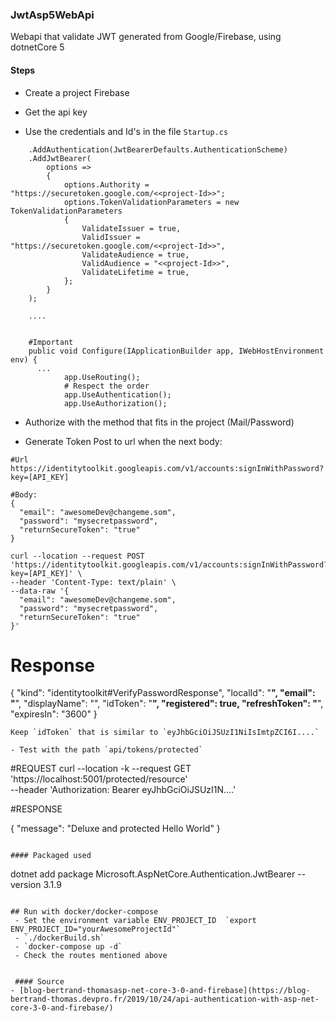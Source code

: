 ### JwtAsp5WebApi

Webapi that validate JWT generated from Google/Firebase, using dotnetCore 5

#### Steps

- Create a project Firebase

- Get the api key

- Use the credentials and Id's in the file `Startup.cs`

```
    .AddAuthentication(JwtBearerDefaults.AuthenticationScheme)
    .AddJwtBearer(
        options =>
        {
            options.Authority = "https://securetoken.google.com/<<project-Id>>";
            options.TokenValidationParameters = new TokenValidationParameters
            {
                ValidateIssuer = true,
                ValidIssuer = "https://securetoken.google.com/<<project-Id>>",
                ValidateAudience = true,
                ValidAudience = "<<project-Id>>",
                ValidateLifetime = true,
            };
        }
    );
    
    ....


    #Important
    public void Configure(IApplicationBuilder app, IWebHostEnvironment env) {
      ...
            app.UseRouting();
            # Respect the order
            app.UseAuthentication();
            app.UseAuthorization();
```

- Authorize with the method that fits in the project (Mail/Password)

- Generate Token
  Post to url when the next body:

```
#Url
https://identitytoolkit.googleapis.com/v1/accounts:signInWithPassword?key=[API_KEY]

#Body:
{
  "email": "awesomeDev@changeme.som",
  "password": "mysecretpassword",
  "returnSecureToken": "true"
}
```
```
curl --location --request POST 'https://identitytoolkit.googleapis.com/v1/accounts:signInWithPassword?key=[API_KEY]' \
--header 'Content-Type: text/plain' \
--data-raw '{
  "email": "awesomeDev@changeme.som",
  "password": "mysecretpassword",
  "returnSecureToken": "true"
}'
```

# Response

{
  "kind": "identitytoolkit#VerifyPasswordResponse",
  "localId": "****",
  "email": "****",
  "displayName": "",
  "idToken": "****",
  "registered": true,
  "refreshToken": "****",
  "expiresIn": "3600"
}
```
Keep `idToken` that is similar to `eyJhbGciOiJSUzI1NiIsImtpZCI6I....`

- Test with the path `api/tokens/protected`

```
#REQUEST
curl --location -k  --request GET 'https://localhost:5001/protected/resource' \
--header 'Authorization: Bearer eyJhbGciOiJSUzI1N....'

#RESPONSE

{
    "message": "Deluxe and protected Hello World"
}
```

#### Packaged used

```
dotnet add package Microsoft.AspNetCore.Authentication.JwtBearer --version 3.1.9
```

## Run with docker/docker-compose
 - Set the environment variable ENV_PROJECT_ID  `export ENV_PROJECT_ID="yourAwesomeProjectId"`
 - `./dockerBuild.sh`
 - `docker-compose up -d`
 - Check the routes mentioned above


 #### Source
- [blog-bertrand-thomasasp-net-core-3-0-and-firebase](https://blog-bertrand-thomas.devpro.fr/2019/10/24/api-authentication-with-asp-net-core-3-0-and-firebase/)
